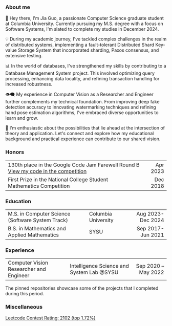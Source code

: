 ### About me
👋 Hey there, I'm Jia Guo, a passionate Computer Science graduate student at Columbia University. Currently pursuing my M.S. degree with a focus on Software Systems, I'm slated to complete my studies in December 2024.

💡 During my academic journey, I've tackled complex challenges in the realm of distributed systems, implementing a fault-tolerant Distributed Shard Key-value Storage System that incorporated sharding, Paxos consensus, and extensive testing.

📊 In the world of databases, I've strengthened my skills by contributing to a Database Management System project. This involved optimizing query processing, enhancing data locality, and refining transaction handling for increased robustness.

👁️‍🗨️ My experience in Computer Vision as a Researcher and Engineer further complements my technical foundation. From improving deep fake detection accuracy to innovating watermarking techniques and refining hand pose estimation algorithms, I've embraced diverse opportunities to learn and grow.

🚀 I'm enthusiastic about the possibilities that lie ahead at the intersection of theory and application. Let's connect and explore how my educational background and practical experience can contribute to our shared vision. 

### Honors  
| | |
| --- | ---: |
| 130th place in the Google Code Jam Farewell Round B [View my code in the competition](https://zibada.guru/gcj/profile/Jayg000e) | Apr 2023 |
| First Prize in the National College Student Mathematics Competition | Dec 2018 |

### Education  
| | | |
| --- | --- |---: |
| M.S. in Computer Science (Software System Track) |Columbia University |Aug 2023-Dec 2024 |
| B.S. in Mathematics and Applied Mathematics |SYSU |Sep 2017-Jun 2021 |

### Experience  
| | | |
| --- | --- |---: |
|Computer Vision Researcher and Engineer |Intelligence Science and System Lab @SYSU| Sep 2020 – May 2022

The pinned repositories showcase some of the projects that I completed during this period.

### Miscellaneous
[Leetcode Contest Rating: 2102 (top 1.72%)](https://leetcode.com/jayg000e/)


